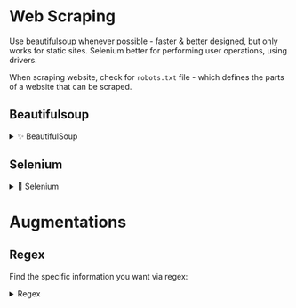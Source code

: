 # Web Scraping

Use beautifulsoup whenever possible - faster & better designed, but only works for static sites. Selenium better for performing user operations, using drivers.

When scraping website, check for `robots.txt` file - which defines the parts of a website that can be scraped.

## Beautifulsoup

<details>
  <summary> ✨ BeautifulSoup </summary>
  
  ```python
  import requests
  from bs4 import BeautifulSoup
  
  URL = ""
  page = requests.get(URL)
  soup = BeautifulSoup(page.content, "html.parser")
    
  result_by_id = soup.find("a", id="entry-inner")
  result_by_string_content = soup.find("h2", string=lambda text: "python" in text.lower())
  grab_parent = result_by_id.parent
  grab_href = result_by_id["href"]
  job_elements = results.find_all("div", class_="card-content") #iterable

  print(result.prettify())
  
  ```
  
  Saving:
  ```python
  with open("file.html", "w", encoding='utf-8') as f:
      f.write(page.text)
  ```
  
</details>


## Selenium 

<details>
  <summary> 👗 Selenium </summary>
  
  ```python
  from selenium import webdriver
  
  driver = webdriver.Chrome(
      executable_path=CHROMEDRIVER_PATH
  )

  driver.get(url)
  html = driver.page_source
  
  # Parsing with beautifulsoup
  from bs4 import BeautifulSoup
  soup = BeautifulSoup(html, 'html.parser')
  ```
  See the [Crypto Arbitrage](https://github.com/Miyamura80/Crypto_Arbitrage/blob/main/scrapers/scrape_data.py) scraper to see more details on detailed implementation
  
  
</details>

# Augmentations

## Regex 
Find the specific information you want via regex:

<details>
  <summary> Regex </summary>
  
  ```python
  result_by_id = soup.find("p")
  time_read = re.findall('[0-9]+' ,result_by_id.text)
  time_read_minutes = int(time_read[0])

  ```
   
  
</details>

